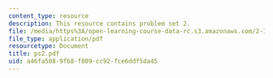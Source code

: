 ```yaml
---
content_type: resource
description: This resource contains problem set 2.
file: /media/https%3A/open-learning-course-data-rc.s3.amazonaws.com/2-171-analysis-and-design-of-digital-control-systems-fall-2006/a46fa5089fb8f809cc92fce6ddf5da45_ps2.pdf
file_type: application/pdf
resourcetype: Document
title: ps2.pdf
uid: a46fa508-9fb8-f809-cc92-fce6ddf5da45
---
```

